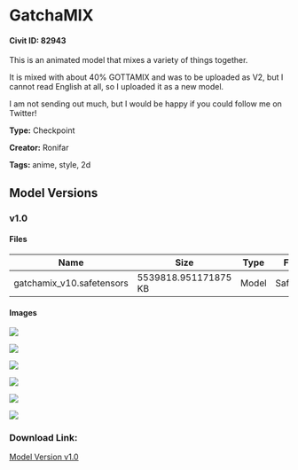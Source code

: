 # GatchaMIX

#### Civit ID: 82943

<p>This is an animated model that mixes a variety of things together.</p><p></p><p>It is mixed with about 40% GOTTAMIX and was to be uploaded as V2, but I cannot read English at all, so I uploaded it as a new model.</p><p></p><p>I am not sending out much, but I would be happy if you could follow me on Twitter!</p>

**Type:** Checkpoint

**Creator:** Ronifar

**Tags:** anime, style, 2d

## Model Versions

### v1.0



#### Files

| Name | Size | Type | Format | Download Url | AutoV1 | AutoV2 | SHA256 | CRC32 | BLAKE3 |
| --- | --- | --- | --- | --- | --- | --- | --- | --- | --- |
| gatchamix_v10.safetensors | 5539818.951171875 KB | Model | SafeTensor | https://civitai.com/api/download/models/88115 | CD38B113 | 59F289C039 | 59F289C0397E4412A1DDFD3618F570C063E87183892CD1E7DC9C2E7F861A69D8 | A4FE0009 | FAE9E5D6D0D9F1EDDD1CD2186E93691C90367A83BB176C2E4D15B784B09C0B53 |

#### Images

<p><img src="https://image.civitai.com/xG1nkqKTMzGDvpLrqFT7WA/61cb21b0-1e0e-4590-a87b-99a0a715cf61/width=450/1014399.jpeg" /></p>

<p><img src="https://image.civitai.com/xG1nkqKTMzGDvpLrqFT7WA/a84edf32-d644-4243-a59e-4e57dcfe4899/width=450/1014412.jpeg" /></p>

<p><img src="https://image.civitai.com/xG1nkqKTMzGDvpLrqFT7WA/741be6e5-e5a0-41ee-876c-83a7eb25680b/width=450/1014411.jpeg" /></p>

<p><img src="https://image.civitai.com/xG1nkqKTMzGDvpLrqFT7WA/5c6a8af1-2496-4ac7-801c-546cd4e7b837/width=450/1014414.jpeg" /></p>

<p><img src="https://image.civitai.com/xG1nkqKTMzGDvpLrqFT7WA/f0a5eb4b-395a-4c2d-a578-4bf6633d3294/width=450/1014410.jpeg" /></p>

<p><img src="https://image.civitai.com/xG1nkqKTMzGDvpLrqFT7WA/8f08afe8-ab2b-436d-9d18-7451df4c6acb/width=450/1014415.jpeg" /></p>

### Download Link:

[Model Version v1.0](https://civitai.com/api/download/models/88115)

